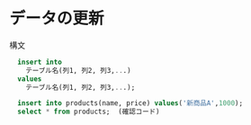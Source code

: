 # データの更新
構文
``` SQL
  insert into
    テーブル名(列1, 列2, 列3,...)
  values
    テーブル名(列1, 列2, 列3,...);
```

``` SQL
  insert into products(name, price) values('新商品A',1000);
  select * from products;  (確認コード)
```
